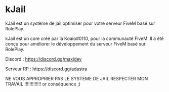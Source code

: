 # kJail

kJail est un système de jail optimiser pour votre serveur FiveM basé sur RolePlay.

kJail est un core créé par la Koaio#0110, pour la communauté FiveM. Il a été conçu pour améliorer le développement du serveur FiveM basé sur RolePlay.

Discord : https://discord.gg/maxidev

Serveur RP : https://discord.gg/adastra

NE VOUS APPROPRIER PAS LE SYSTEME DE JAIL RESPECTER MON TRAVAIL !!!!!!!!!!!!! or conséquence ;)
